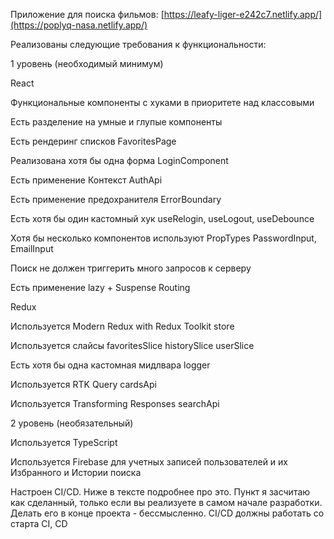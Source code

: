 Приложение для поиска фильмов: [https://leafy-liger-e242c7.netlify.app/](https://poplyq-nasa.netlify.app/)

Реализованы следующие требования к функциональности:

1 уровень (необходимый минимум)

React

Функциональные компоненты с хуками в приоритете над классовыми

Есть  разделение на умные и глупые компоненты

Есть рендеринг списков FavoritesPage

Реализована хотя бы одна форма LoginComponent

Есть применение Контекст AuthApi

Есть применение предохранителя ErrorBoundary

Есть хотя бы один кастомный хук useRelogin, useLogout, useDebounce

Хотя бы несколько компонентов используют PropTypes PasswordInput, EmailInput

Поиск не должен триггерить много запросов к серверу

Есть применение lazy + Suspense Routing

Redux

Используется Modern Redux with Redux Toolkit store

Используется слайсы favoritesSlice historySlice userSlice

Есть хотя бы одна кастомная мидлвара logger

Используется RTK Query cardsApi

Используется Transforming Responses searchApi

2 уровень (необязательный)

Используeтся TypeScript

Используется Firebase для учетных записей пользователей и их Избранного и Истории поиска 

Настроен CI/CD. Ниже в тексте подробнее про это. Пункт я засчитаю как сделанный, только если вы реализуете в самом начале разработки. Делать его в конце проекта - бессмысленно. CI/CD должны работать со старта CI, CD
